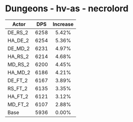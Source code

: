 # Dungeons - hv-as - necrolord
| Actor | DPS | Increase |
|---|:---:|:---:|
|DE_RS_2|6258|5.42%|
|HA_DE_2|6254|5.36%|
|DE_MD_2|6231|4.97%|
|HA_RS_2|6214|4.68%|
|MD_RS_2|6200|4.45%|
|HA_MD_2|6186|4.21%|
|DE_FT_2|6167|3.89%|
|RS_FT_2|6135|3.35%|
|HA_FT_2|6121|3.12%|
|MD_FT_2|6107|2.88%|
|Base|5936|0.00%|
